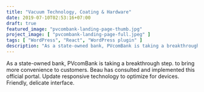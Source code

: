 ```yaml
---
title: "Vacuum Technology, Coating & Hardware"
date: 2019-07-10T02:53:16+07:00
draft: true
featured_image: "pvcombank-landing-page-thumb.jpg"
project_image: [ "pvcombank-landing-page-full.jpeg" ]
tags: [ "WordPress", "React", "WordPress plugin" ]
description: "As a state-owned bank, PVcomBank is taking a breakthrough step. to bring more convenience to customers."
---
```


As a state-owned bank, PVcomBank is taking a breakthrough step. to bring more convenience to customers. Beau has consulted and implemented this official portal. Update responsive technology to optimize for devices. Friendly, delicate interface.